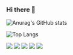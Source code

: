 ### Hi there 👋

<!--
**harrysci/harrysci** is a ✨ _special_ ✨ repository because its `README.md` (this file) appears on your GitHub profile.

Here are some ideas to get you started:

- 🔭 I’m currently working on ...
- 🌱 I’m currently learning ...
- 👯 I’m looking to collaborate on ...
- 🤔 I’m looking for help with ...
- 💬 Ask me about ...
- 📫 How to reach me: ...
- 😄 Pronouns: ...
- ⚡ Fun fact: ...
-->

![Anurag's GitHub stats](https://github-readme-stats.vercel.app/api?username=harrysci&show_icons=true&theme=gruvbox)

![Top Langs](https://github-readme-stats.vercel.app/api/top-langs/?username=6810779s&layout=compact&theme=tokyonight)

<img src="https://img.shields.io/badge/NOTION-ff434f?style={for-the-badge}&logo=appveyor&logoColor=#F7DF1E"/>
<img src="https://img.shields.io/badge/NOTION-ffffff?style={for-the-badge}&logo=javascript&logoColor=000000"/>
<img src="https://img.shields.io/badge/NOTION-ffffff?style={for-the-badge}&logo=react&logoColor=000000"/>
<img src="https://img.shields.io/badge/NOTION-ffffff?style={for-the-badge}&logo=typescript&logoColor=000000"/>
<img src="https://img.shields.io/badge/NOTION-ffffff?style={for-the-badge}&logo=nest&logoColor=000000"/>

